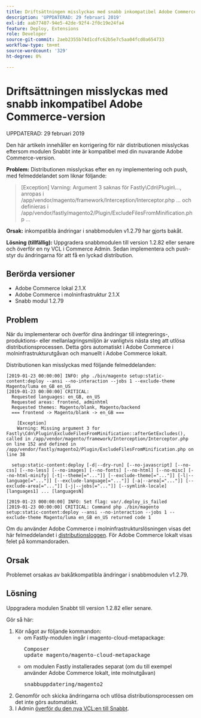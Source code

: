 ```yaml
---
title: Driftsättningen misslyckas med snabb inkompatibel Adobe Commerce-version
description: 'UPPDATERAD: 29 februari 2019'
exl-id: aab77407-94e5-42de-92f4-2f0c19e24fa4
feature: Deploy, Extensions
role: Developer
source-git-commit: 2aeb2355b74d1cdfc62b5e7c5aa04fcd0a654733
workflow-type: tm+mt
source-wordcount: '329'
ht-degree: 0%

---
```


# Driftsättningen misslyckas med snabb inkompatibel Adobe Commerce-version

UPPDATERAD: 29 februari 2019

Den här artikeln innehåller en korrigering för när distributionen misslyckas eftersom modulen Snabbt inte är kompatibel med din nuvarande Adobe Commerce-version.

**Problem:** Distributionen misslyckas efter en ny implementering och push, med felmeddelandet som liknar följande:

>\[Exception\] Varning: Argument 3 saknas för Fastly\\Cdn\\Plugin\\..., anropas i /app/vendor/magento/framework/Interception/Interceptor.php ... och definieras i /app/vendor/fastly/magento2/Plugin/ExcludeFilesFromMinification.php ...

**Orsak:** inkompatibla ändringar i snabbmodulen v1.2.79 har gjorts bakåt.

**Lösning (tillfällig):** Uppgradera snabbmodulen till version 1.2.82 eller senare och överför en ny VCL i Commerce Admin. Sedan implementera och push-styr du ändringarna för att få en lyckad distribution.

## Berörda versioner

* Adobe Commerce lokal 2.1.X
* Adobe Commerce i molninfrastruktur 2.1.X
* Snabb modul 1.2.79

## Problem

När du implementerar och överför dina ändringar till integrerings-, produktions- eller mellanlagringsmiljön är vanligtvis nästa steg att utlösa distributionsprocessen. Detta görs automatiskt i Adobe Commerce i molninfrastrukturutgåvan och manuellt i Adobe Commerce lokalt.

Distributionen kan misslyckas med följande felmeddelanden:

```
[2019-01-23 00:00:00] INFO: php ./bin/magento setup:static-content:deploy --ansi --no-interaction --jobs 1 --exclude-theme Magento/luma en_GB en_US
[2019-01-23 00:00:00] CRITICAL:
  Requested languages: en_GB, en_US
  Requested areas: frontend, adminhtml
  Requested themes: Magento/blank, Magento/backend
  === frontend -> Magento/blank -> en_GB ===

    [Exception]
    Warning: Missing argument 3 for Fastly\Cdn\Plugin\ExcludeFilesFromMinification::afterGetExcludes(), called in /app/vendor/magento/framework/Interception/Interceptor.php on line 152 and defined in /app/vendor/fastly/magento2/Plugin/ExcludeFilesFromMinification.php on line 38

  setup:static-content:deploy [-d|--dry-run] [--no-javascript] [--no-css] [--no-less] [--no-images] [--no-fonts] [--no-html] [--no-misc] [--no-html-minify] [-t|--theme[="..."]] [--exclude-theme[="..."]] [-l|--language[="..."]] [--exclude-language[="..."]] [-a|--area[="..."]] [--exclude-area[="..."]] [-j|--jobs[="..."]] [--symlink-locale] [languages1] ... [languagesN]

[2019-01-23 000:00:00] INFO: Set flag: var/.deploy_is_failed
[2019-01-23 00:00:00] CRITICAL: Command php ./bin/magento setup:static-content:deploy --ansi --no-interaction --jobs 1 --exclude-theme Magento/luma en_GB en_US returned code 1
```

Om du använder Adobe Commerce i molninfrastrukturslösningen visas det här felmeddelandet i [distributionsloggen](https://experienceleague.adobe.com/en/docs/commerce-cloud-service/user-guide/develop/test/log-locations). För Adobe Commerce lokalt visas felet på kommandoraden.

## Orsak

Problemet orsakas av bakåtkompatibla ändringar i snabbmodulen v1.2.79.

## Lösning

Uppgradera modulen Snabbt till version 1.2.82 eller senare.

Gör så här:

1. Kör något av följande kommandon:
   * om Fastly-modulen ingår i magento-cloud-metapackage:    <pre>Composer update magento/magento-cloud-metapackage</pre>
   * om modulen Fastly installerades separat (om du till exempel använder Adobe Commerce lokalt, inte molnutgåvan) <pre>snabbuppdatering/magento2</pre>
1. Genomför och skicka ändringarna och utlösa distributionsprocessen om det inte görs automatiskt.
1. I Admin [överför du den nya VCL:en till Snabbt](https://experienceleague.adobe.com/en/docs/commerce-cloud-service/user-guide/cdn/setup-fastly/fastly-configuration#upload-vcl-snippets).
